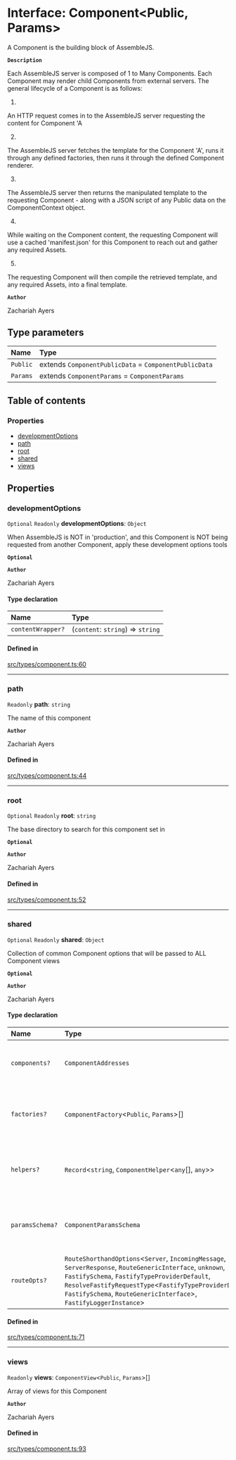 # Interface: Component<Public, Params\>

A Component is the building block of AssembleJS.

**`Description`**

Each AssembleJS server is composed of 1 to Many Components.
Each Component may render child Components from external servers.
The general lifecycle of a Component is as follows:

1.
An HTTP request comes in to the AssembleJS server requesting the content for Component 'A

2.
The AssembleJS server fetches the template for the Component 'A',
runs it through any defined factories,
then runs it through the defined Component renderer.

3.
The AssembleJS server then returns the manipulated template to the requesting Component -
   along with a JSON script of any Public data on the ComponentContext object.

4.
While waiting on the Component content, the requesting Component will use a cached 'manifest.json'
   for this Component to reach out and gather any required Assets.

5.
The requesting Component will then compile the retrieved template,
  and any required Assets, into a final template.

**`Author`**

Zachariah Ayers

## Type parameters

| Name | Type |
| :------ | :------ |
| `Public` | extends `ComponentPublicData` = `ComponentPublicData` |
| `Params` | extends `ComponentParams` = `ComponentParams` |

## Table of contents

### Properties

- [developmentOptions](Component.md#developmentoptions)
- [path](Component.md#path)
- [root](Component.md#root)
- [shared](Component.md#shared)
- [views](Component.md#views)

## Properties

### developmentOptions

 `Optional` `Readonly` **developmentOptions**: `Object`

When AssembleJS is NOT in 'production', and this Component is NOT being requested
from another Component, apply these development options tools

**`Optional`**

**`Author`**

Zachariah Ayers

#### Type declaration

| Name | Type |
| :------ | :------ |
| `contentWrapper?` | (`content`: `string`) => `string` |

#### Defined in

[src/types/component.ts:60](https://github.com/zjayers/AssembleJS/blob/b7f8979/src/types/component.ts#L60)

___

### path

 `Readonly` **path**: `string`

The name of this component

**`Author`**

Zachariah Ayers

#### Defined in

[src/types/component.ts:44](https://github.com/zjayers/AssembleJS/blob/b7f8979/src/types/component.ts#L44)

___

### root

 `Optional` `Readonly` **root**: `string`

The base directory to search for this component set in

**`Optional`**

**`Author`**

Zachariah Ayers

#### Defined in

[src/types/component.ts:52](https://github.com/zjayers/AssembleJS/blob/b7f8979/src/types/component.ts#L52)

___

### shared

 `Optional` `Readonly` **shared**: `Object`

Collection of common Component options that will be passed to ALL Component views

**`Optional`**

**`Author`**

Zachariah Ayers

#### Type declaration

| Name | Type | Description |
| :------ | :------ | :------ |
| `components?` | `ComponentAddresses` | Any Components that all views of this Component require to render appropriately |
| `factories?` | `ComponentFactory`<`Public`, `Params`\>[] | Array of Component Factories to run on the ComponentTemplate of each view, sorted by Priority |
| `helpers?` | `Record`<`string`, `ComponentHelper`<`any`[], `any`\>\> | Array of helper functions to pass to the ComponentContext for all views of this Component |
| `paramsSchema?` | `ComponentParamsSchema` | Any request parameters to be validated when making ComponentTemplate content requests |
| `routeOpts?` | `RouteShorthandOptions`<`Server`, `IncomingMessage`, `ServerResponse`, `RouteGenericInterface`, `unknown`, `FastifySchema`, `FastifyTypeProviderDefault`, `ResolveFastifyRequestType`<`FastifyTypeProviderDefault`, `FastifySchema`, `RouteGenericInterface`\>, `FastifyLoggerInstance`\> | Any Route options to use for every view of this Component. |

#### Defined in

[src/types/component.ts:71](https://github.com/zjayers/AssembleJS/blob/b7f8979/src/types/component.ts#L71)

___

### views

 `Readonly` **views**: `ComponentView`<`Public`, `Params`\>[]

Array of views for this Component

**`Author`**

Zachariah Ayers

#### Defined in

[src/types/component.ts:93](https://github.com/zjayers/AssembleJS/blob/b7f8979/src/types/component.ts#L93)
